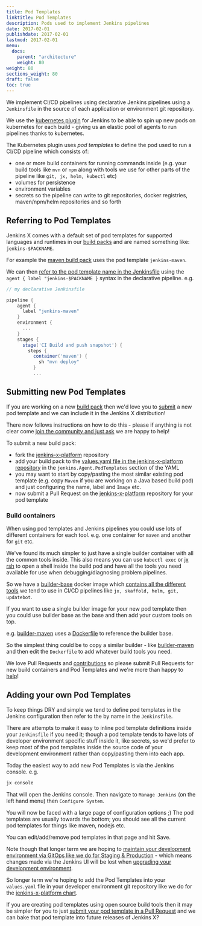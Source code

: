 ```yaml
---
title: Pod Templates
linktitle: Pod Templates
description: Pods used to implement Jenkins pipelines 
date: 2017-02-01
publishdate: 2017-02-01
lastmod: 2017-02-01
menu:
  docs:
    parent: "architecture"
    weight: 80
weight: 80
sections_weight: 80
draft: false
toc: true
---
```


We implement CI/CD pipelines using declarative Jenkins pipelines using a `Jenkinsfile` in the source of each application or environment git repository.

We use the [kubernetes plugin](https://github.com/jenkinsci/kubernetes-plugin) for Jenkins to be able to spin up new pods on kubernetes for each build - giving us an elastic pool of agents to run pipelines thanks to kubernetes.

The Kubernetes plugin uses _pod templates_ to define the pod used to run a CI/CD pipeline which consists of:

* one or more build containers for running commands inside (e.g. your build tools like `mvn` or `npm` along with tools we use for other parts of the pipeline like `git, jx, helm, kubectl` etc)
* volumes for persistence
* environment variables
* secrets so the pipeline can write to git repositories, docker registries, maven/npm/helm repositories and so forth

## Referring to Pod Templates

Jenkins X comes with a default set of pod templates for supported languages and runtimes in our [build packs](/architecture/build-packs) and are named something like: `jenkins-$PACKNAME`. 

For example the [maven build pack](https://github.com/jenkins-x/draft-packs/blob/master/packs/maven/) uses the pod template `jenkins-maven`.

We can then [refer to the pod template name in the Jenkinsfile](https://github.com/jenkins-x/draft-packs/blob/master/packs/maven/Jenkinsfile#L1-L4) using the `agent { label "jenkins-$PACKNAME }` syntax in the declarative pipeline. e.g.

```groovy
// my declarative Jenkinsfile

pipeline {
    agent {
      label "jenkins-maven"
    }
    environment {
      ...
    }
    stages {
      stage('CI Build and push snapshot') {
        steps {
          container('maven') {
            sh "mvn deploy"
          }
          ...
```
 
## Submitting new Pod Templates

If you are working on a new [build pack](/architecture/build-packs) then we'd love you to [submit](/contribute/) a new pod template and we can include it in the Jenkins X distribution!

There now follows instructions on how to do this - please if anything is not clear come [join the community and just ask](/community/) we are happy to help!

To submit a new build pack: 

* fork the [jenkins-x-platform](https://github.com/jenkins-x/jenkins-x-platform/) repository
* add your build pack to the [values.yaml file in the jenkins-x-platform repository](https://github.com/jenkins-x/jenkins-x-platform/blob/master/values.yaml#L194-L431) in the `jenkins.Agent.PodTemplates` section of the YAML
* you may want to start by copy/pasting the most similar existing pod template (e.g. copy `Maven` if you are working on a Java based build pod) and just configuring the name, label and `Image` etc.
* now submit a Pull Request on the [jenkins-x-platform](https://github.com/jenkins-x/jenkins-x-platform/) repository for your pod template 

### Build containers

When using pod templates and Jenkins pipelines you could use lots of different containers for each tool. e.g. one container for `maven` and another for `git` etc. 

We've found its much simpler to just have a single builder container with all the common tools inside. This also means you can use `kubectl exec` or [jx rsh](/commands/jx_rsh) to open a shell inside the build pod and have all the tools you need available for use when debugging/diagnosing problem pipelines.

So we have a [builder-base](https://github.com/jenkins-x/builder-base) docker image which [contains all the different tools](https://github.com/jenkins-x/builder-base/blob/master/Dockerfile#L21-L70) we tend to use in CI/CD pipelines like `jx, skaffold, helm, git, updatebot`.

If you want to use a single builder image for your new pod template then you could use builder base as the base and then add your custom tools on top. 

e.g. [builder-maven](https://github.com/jenkins-x/builder-maven) uses a [Dockerfile](https://github.com/jenkins-x/builder-maven/blob/master/Dockerfile#L1) to reference the builder base.

So the simplest thing could be to copy a similar builder - like [builder-maven](https://github.com/jenkins-x/builder-maven) and then edit the `Dockerfile` to add whatever build tools you need. 

We love Pull Requests and [contributions](/contribute/) so please submit Pull Requests for new build containers and Pod Templates and we're more than happy to [help](/contribute/)!

## Adding your own Pod Templates

To keep things DRY and simple we tend to define pod templates in the Jenkins configuration then refer to the by name in the `Jenkinsfile`. 

There are attempts to make it easy to inline pod template definitions inside your `Jenkinsfile` if you need it; though a pod template tends to have lots of developer environment specific stuff inside it, like secrets, so we'd prefer to keep most of the pod templates inside the source code of your development environment rather than copy/pasting them into each app.

Today the easiest way to add new Pod Templates is via the Jenkins console. e.g.

```bash 
jx console
```

That will open the Jenkins console. Then navigate to `Manage Jenkins` (on the left hand menu) then `Configure System`. 

You will now be faced with a large page of configuration options ;) The pod templates are usually towards the bottom; you should see all the current pod templates for things like maven, nodejs etc.

You can edit/add/remove pod templates in that page and hit Save.

Note though that longer term we are hoping to [maintain your development environment via GitOps like we do for Staging & Production](https://github.com/jenkins-x/jx/issues/604) - which means changes made via the Jenkins UI will be lost when [upgrading your development environment](/commands/jx_upgrade_platform).

So longer term we're hoping to add the Pod Templates into your `values.yaml` file in your developer environment git repository like we do for the [jenkins-x-platform chart](https://github.com/jenkins-x/jenkins-x-platform/blob/master/values.yaml#L194-L431).

If you are creating pod templates using open source build tools then it may be simpler for you to just [submit your pod template in a Pull Request](#submitting-new-pod-templates) and we can bake that pod template into future releases of Jenkins X?

